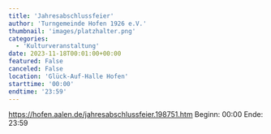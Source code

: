 ```yaml
---
title: 'Jahresabschlussfeier'
author: 'Turngemeinde Hofen 1926 e.V.'
thumbnail: 'images/platzhalter.png'
categories:
  - 'Kulturveranstaltung'
date: 2023-11-18T00:01:00+00:00
featured: False
canceled: False
location: 'Glück-Auf-Halle Hofen'
starttime: '00:00'
endtime: '23:59'
---
```

https://hofen.aalen.de/jahresabschlussfeier.198751.htm
Beginn: 00:00
 Ende: 23:59